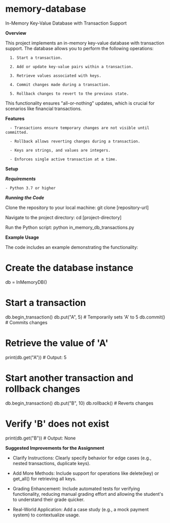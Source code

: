 # memory-database
In-Memory Key-Value Database with Transaction Support

**Overview**

This project implements an in-memory key-value database with transaction support. The database allows you to perform the following operations:

      1. Start a transaction.

      2. Add or update key-value pairs within a transaction.

      3. Retrieve values associated with keys.

      4. Commit changes made during a transaction.

      5. Rollback changes to revert to the previous state.

This functionality ensures "all-or-nothing" updates, which is crucial for scenarios like financial transactions.

**Features**

      - Transactions ensure temporary changes are not visible until committed.

      - Rollback allows reverting changes during a transaction.

      - Keys are strings, and values are integers.

      - Enforces single active transaction at a time.

**Setup**

_**Requirements**_

    - Python 3.7 or higher

_**Running the Code**_

Clone the repository to your local machine: git clone [repository-url]

Navigate to the project directory: cd [project-directory]

Run the Python script: python in_memory_db_transactions.py

**Example Usage**

The code includes an example demonstrating the functionality:

# Create the database instance
db = InMemoryDB()

# Start a transaction
db.begin_transaction()
db.put("A", 5)  # Temporarily sets 'A' to 5
db.commit()      # Commits changes

# Retrieve the value of 'A'
print(db.get("A"))  # Output: 5

# Start another transaction and rollback changes
db.begin_transaction()
db.put("B", 10)
db.rollback()    # Reverts changes

# Verify 'B' does not exist
print(db.get("B"))  # Output: None

**Suggested Improvements for the Assignment**

  - Clarify Instructions: Clearly specify behavior for edge cases (e.g., nested transactions, duplicate keys).

  - Add More Methods: Include support for operations like delete(key) or get_all() for retrieving all keys.

  - Grading Enhancement: Include automated tests for verifying functionality, reducing manual grading effort and allowing the student's to understand their grade quicker. 

  - Real-World Application: Add a case study (e.g., a mock payment system) to contextualize usage.

